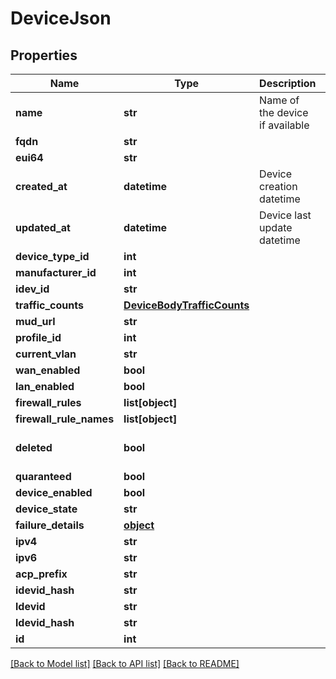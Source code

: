 # DeviceJson

## Properties
Name | Type | Description | Notes
------------ | ------------- | ------------- | -------------
**name** | **str** | Name of the device if available | [optional] 
**fqdn** | **str** |  | [optional] 
**eui64** | **str** |  | [optional] 
**created_at** | **datetime** | Device creation datetime | [optional] 
**updated_at** | **datetime** | Device last update datetime | [optional] 
**device_type_id** | **int** |  | [optional] 
**manufacturer_id** | **int** |  | [optional] 
**idev_id** | **str** |  | [optional] 
**traffic_counts** | [**DeviceBodyTrafficCounts**](DeviceBodyTrafficCounts.md) |  | [optional] 
**mud_url** | **str** |  | [optional] 
**profile_id** | **int** |  | [optional] 
**current_vlan** | **str** |  | [optional] 
**wan_enabled** | **bool** |  | [optional] 
**lan_enabled** | **bool** |  | [optional] 
**firewall_rules** | **list[object]** |  | [optional] 
**firewall_rule_names** | **list[object]** |  | [optional] 
**deleted** | **bool** |  | [optional] [default to False]
**quaranteed** | **bool** |  | [optional] 
**device_enabled** | **bool** |  | [optional] 
**device_state** | **str** |  | [optional] 
**failure_details** | [**object**](.md) |  | [optional] 
**ipv4** | **str** |  | [optional] 
**ipv6** | **str** |  | [optional] 
**acp_prefix** | **str** |  | [optional] 
**idevid_hash** | **str** |  | [optional] 
**ldevid** | **str** |  | [optional] 
**ldevid_hash** | **str** |  | [optional] 
**id** | **int** |  | [optional] 

[[Back to Model list]](../README.md#documentation-for-models) [[Back to API list]](../README.md#documentation-for-api-endpoints) [[Back to README]](../README.md)


